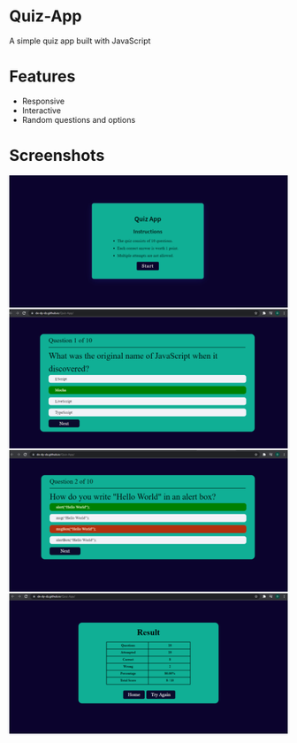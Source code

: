 # Quiz-App
  A simple quiz app built with JavaScript
  # Features 
  * Responsive
  * Interactive
  * Random questions and options
# Screenshots
![Screenshot](ss-1.png)
![Screenshot](ss-2.png)
![Screenshot](ss-3.png)
![Screenshot](ss-4.png)
